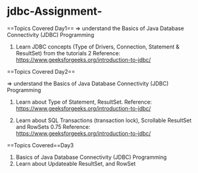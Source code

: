 # jdbc-Assignment-

==Topics Covered Day1==
=> understand the Basics of Java Database Connectivity (JDBC) Programming 
		
1. Learn JDBC concepts (Type of Drivers, Connection, Statement & ResultSet) from the tutorials	2
	Reference: https://www.geeksforgeeks.org/introduction-to-jdbc/	

==Topics Covered Day2==

=> understand the Basics of Java Database Connectivity (JDBC) Programming 
1. Learn about Type of Statement, ResultSet.
	Reference: https://www.geeksforgeeks.org/introduction-to-jdbc/	
		
2. Learn about SQL Transactions (transaction lock), Scrollable ResultSet and RowSets	0.75
	Reference: https://www.geeksforgeeks.org/introduction-to-jdbc/	


==Topics Covered==Day3

1. Basics of Java Database Connectivity (JDBC) Programming
2. Learn about Updateable ResultSet, and RowSet



